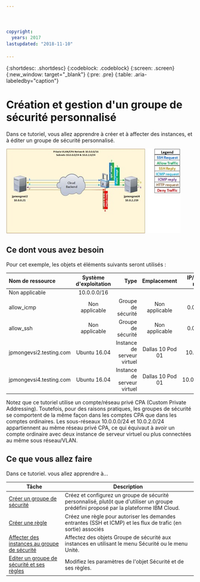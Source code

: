 ```yaml
---



copyright:
  years: 2017
lastupdated: "2018-11-10"

---
```


{:shortdesc: .shortdesc}
{:codeblock: .codeblock}
{:screen: .screen}
{:new_window: target="_blank"}
{:pre: .pre}
{:table: .aria-labeledby="caption"}

# Création et gestion d'un groupe de sécurité personnalisé
Dans ce tutoriel, vous allez apprendre à créer et à affecter des instances, et à éditer un groupe de sécurité personnalisé. 

![Groupe de sécurité personnalisé](./images/goal.jpg)

## Ce dont vous avez besoin
Pour cet exemple, les objets et éléments suivants seront utilisés :

| Nom de ressource  | Système d'exploitation | Type | Emplacement | IP/Sous-réseau |
|:------------- |:---------------:| -------------:| :---------------:| ---------------:|
| Non applicable | 10.0.0.0/16 |
| allow_icmp | Non applicable  | Groupe de sécurité | Non applicable | 0.0.0.0/0 |
| allow_ssh | Non applicable | Groupe de sécurité | Non applicable | 0.0.0.0/0 |
|jpmongevsi2.testing.com | Ubuntu 16.04 | Instance de serveur virtuel | Dallas 10 Pod 01 | 10.0.0.21 |	
|jpmongevsi4.testing.com | Ubuntu 16.04 | Instance de serveur virtuel |	Dallas 10 Pod 01	| 10.0.2.219 |


Notez que ce tutoriel utilise un compte/réseau privé CPA (Custom Private Addressing). Toutefois, pour des raisons pratiques, les groupes de sécurité se comportent de la même façon dans les comptes CPA que dans les comptes ordinaires. Les sous-réseaux 10.0.0.0/24 et 10.0.2.0/24 appartiennent au même réseau privé CPA, ce qui équivaut à avoir un compte ordinaire avec deux instance de serveur virtuel ou plus connectées au même sous réseau/VLAN.


## Ce que vous allez faire

Dans ce tutoriel. vous allez apprendre à...

Tâche  | Description
------------- | -------------
[Créer un groupe de sécurité](csg_create.html) | Créez et configurez un groupe de sécurité personnalisé, plutôt que d'utiliser un groupe prédéfini proposé par la plateforme IBM Cloud. 
[Créer une règle](csg_rule.html)  | Créez une règle pour autoriser les demandes entrantes (SSH et ICMP) et les flux de trafic (en sortie) associés 
[Affecter des instances au groupe de sécurité](csg_assign_instances.html) | Affectez des objets Groupe de sécurité aux instances en utilisant le menu Sécurité ou le menu Unité.
[Editer un groupe de sécurité et ses règles](csg_edit.html) | Modifiez les paramètres de l'objet Sécurité et de ses règles.
